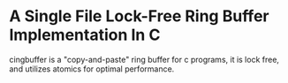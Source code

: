 # A Single File Lock-Free Ring Buffer Implementation In C
cingbuffer is a "copy-and-paste" ring buffer for c programs, it is lock free, and utilizes atomics for optimal performance.

